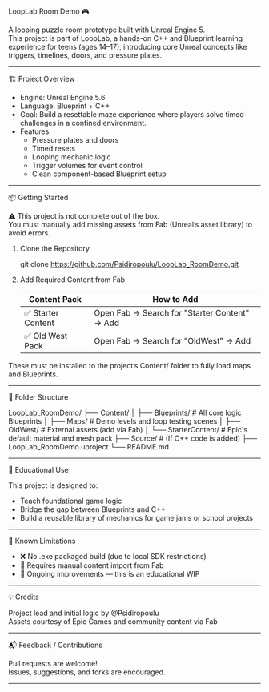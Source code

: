 LoopLab Room Demo 🎮

A looping puzzle room prototype built with Unreal Engine 5.  
This project is part of LoopLab, a hands-on C++ and Blueprint learning experience for teens (ages 14–17), introducing core Unreal concepts like triggers, timelines, doors, and pressure plates.

--------------------------------------------------

🏗 Project Overview

- Engine: Unreal Engine 5.6  
- Language: Blueprint + C++  
- Goal: Build a resettable maze experience where players solve timed challenges in a confined environment.
- Features:
  - Pressure plates and doors
  - Timed resets
  - Looping mechanic logic
  - Trigger volumes for event control
  - Clean component-based Blueprint setup

--------------------------------------------------

📦 Getting Started

⚠️ This project is not complete out of the box.  
You must manually add missing assets from Fab (Unreal’s asset library) to avoid errors.

1. Clone the Repository

   git clone https://github.com/Psidiropoulu/LoopLab_RoomDemo.git

2. Add Required Content from Fab

   Content Pack        | How to Add
   --------------------|-------------------------------------------------
   ✅ Starter Content   | Open Fab → Search for "Starter Content" → Add
   ✅ Old West Pack     | Open Fab → Search for "OldWest" → Add

These must be installed to the project’s Content/ folder to fully load maps and Blueprints.

--------------------------------------------------

🧩 Folder Structure

LoopLab_RoomDemo/
├── Content/
│   ├── Blueprints/          # All core logic Blueprints
│   ├── Maps/                # Demo levels and loop testing scenes
│   ├── OldWest/             # External assets (add via Fab)
│   └── StarterContent/      # Epic's default material and mesh pack
├── Source/                  # (If C++ code is added)
├── LoopLab_RoomDemo.uproject
└── README.md

--------------------------------------------------

🎯 Educational Use

This project is designed to:

- Teach foundational game logic
- Bridge the gap between Blueprints and C++
- Build a reusable library of mechanics for game jams or school projects

--------------------------------------------------

🚧 Known Limitations

- ❌ No .exe packaged build (due to local SDK restrictions)
- 🔧 Requires manual content import from Fab
- 🔄 Ongoing improvements — this is an educational WIP

--------------------------------------------------

💡 Credits

Project lead and initial logic by @Psidiropoulu  
Assets courtesy of Epic Games and community content via Fab

--------------------------------------------------

📬 Feedback / Contributions

Pull requests are welcome!  
Issues, suggestions, and forks are encouraged.

--------------------------------------------------
